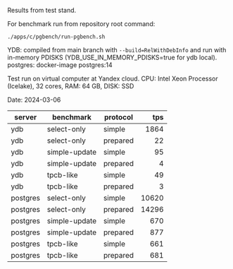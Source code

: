 Results from test stand.

For benchmark run from repository root command:
```
./apps/c/pgbench/run-pgbench.sh
```

YDB: compiled from main branch with `--build=RelWithDebInfo` and run with in-memory PDISKS (YDB_USE_IN_MEMORY_PDISKS=true for ydb local).
postgres: docker-image postgres:14

Test run on virtual computer at Yandex cloud. CPU: Intel Xeon Processor (Icelake), 32 cores, RAM: 64 GB, DISK: SSD

Date: 2024-03-06

| server   | benchmark     | protocol |   tps |
| -------- | ------------- | -------- | ----: |
| ydb      | select-only   | simple   |  1864 |
| ydb      | select-only   | prepared |    22 |
| ydb      | simple-update | simple   |    95 |
| ydb      | simple-update | prepared |     4 |
| ydb      | tpcb-like     | simple   |    49 |
| ydb      | tpcb-like     | prepared |     3 |
| postgres | select-only   | simple   | 10620 |
| postgres | select-only   | prepared | 14296 |
| postgres | simple-update | simple   |   670 |
| postgres | simple-update | prepared |   877 |
| postgres | tpcb-like     | simple   |   661 |
| postgres | tpcb-like     | prepared |   681 |
